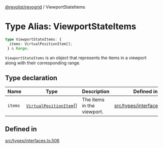 [@revolist/revogrid](README.md) / ViewportStateItems

# Type Alias: ViewportStateItems

```ts
type ViewportStateItems: {
  items: VirtualPositionItem[];
 } & Range;
```

`ViewportStateItems` is an object that represents the items in a viewport
along with their corresponding range.

## Type declaration

| Name | Type | Description | Defined in |
| ------ | ------ | ------ | ------ |
| `items` | [`VirtualPositionItem`](Interface.VirtualPositionItem.md)[] | The items in the viewport. | [src/types/interfaces.ts:510](https://github.com/revolist/revogrid/blob/2ea7abe619348281bd56e0a8ea657ffef9c19154/src/types/interfaces.ts#L510) |

## Defined in

[src/types/interfaces.ts:506](https://github.com/revolist/revogrid/blob/2ea7abe619348281bd56e0a8ea657ffef9c19154/src/types/interfaces.ts#L506)
